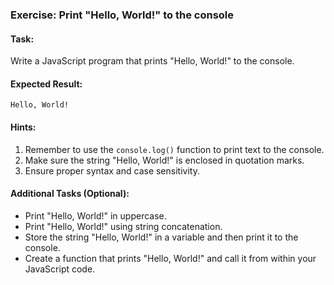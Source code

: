 ### Exercise: Print "Hello, World!" to the console

#### Task:
Write a JavaScript program that prints "Hello, World!" to the console.

#### Expected Result:
```
Hello, World!
```

#### Hints:
1. Remember to use the `console.log()` function to print text to the console.
2. Make sure the string "Hello, World!" is enclosed in quotation marks.
3. Ensure proper syntax and case sensitivity.

#### Additional Tasks (Optional):
- Print "Hello, World!" in uppercase.
- Print "Hello, World!" using string concatenation.
- Store the string "Hello, World!" in a variable and then print it to the console.
- Create a function that prints "Hello, World!" and call it from within your JavaScript code.
